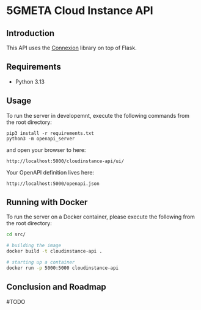 # 5GMETA Cloud Instance API

## Introduction

This API  uses the [Connexion](https://github.com/zalando/connexion) library on top of Flask.

## Requirements

- Python 3.13

## Usage

To run the server in developemnt,  execute the following commands from the root directory:

```
pip3 install -r requirements.txt
python3 -m openapi_server
```

and open your browser to here:

```
http://localhost:5000/cloudinstance-api/ui/
```

Your OpenAPI definition lives here:

```
http://localhost:5000/openapi.json
```

## Running with Docker

To run the server on a Docker container, please execute the following from the root directory:

```bash
cd src/

# building the image
docker build -t cloudinstance-api .

# starting up a container
docker run -p 5000:5000 cloudinstance-api
```

## Conclusion and Roadmap

#TODO
